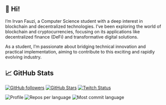 ## 👋 Hi!

I’m Irvan Fauzi, a Computer Science student with a deep interest in blockchain and decentralized technologies. I’ve been exploring the world of blockchain and cryptocurrencies, focusing on its applications like decentralized finance (DeFi) and transformative digital solutions.

As a student, I’m passionate about bridging technical innovation and practical implementation, aiming to contribute to this exciting and rapidly evolving industry.

## 📈 GitHub Stats
[![GitHub followers](https://img.shields.io/github/followers/irvanfzi?logo=GitHub&style=for-the-badge)](https://github.com/irvanfzi)
[![GitHub Stars](https://img.shields.io/github/stars/irvanfzi?logo=github&style=for-the-badge)](https://github.com/irvanfzi) 
[![Twitch Status](https://img.shields.io/twitch/status/irvanfzi?color=9147FF&logo=twitch&style=for-the-badge)]()

![Profile](https://github-profile-summary-cards.vercel.app/api/cards/profile-details?username=irvanfzi&theme=codeSTACKr)
![Repos per language](https://github-profile-summary-cards.vercel.app/api/cards/repos-per-language?username=irvanfzi&theme=codeSTACKr)
![Most commit language](https://github-profile-summary-cards.vercel.app/api/cards/most-commit-language?username=irvanfzi&theme=codeSTACKr)
